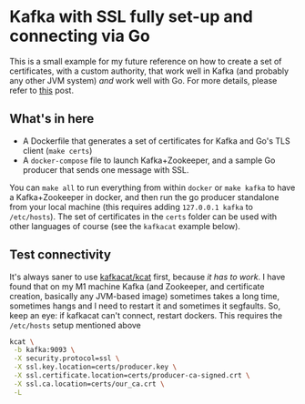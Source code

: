# Kafka with SSL fully set-up and connecting via Go

This is a small example for my future reference on how to create a set of certificates, with a custom authority, that work well in Kafka (and probably any other JVM system) _and_ work well with Go. For more details, please refer to [this](https://mostlymaths.net/2021/09/kafka-ssl-go.html/) post.

## What's in here

- A Dockerfile that generates a set of certificates for Kafka and Go's TLS client (`make certs`)
- A `docker-compose` file to launch Kafka+Zookeeper, and a sample Go producer that sends one message with SSL.

You can `make all` to run everything from within `docker` or `make kafka` to have a Kafka+Zookeeper in docker, and then run the go producer standalone from your local machine (this requires adding `127.0.0.1 kafka` to `/etc/hosts`). The set of certificates in the `certs` folder can be used with other languages of course (see the `kafkacat` example below).

## Test connectivity

It's always saner to use [kafkacat/kcat](https://github.com/edenhill/kcat) first, because _it has to work_. I have found that on my M1 machine Kafka (and Zookeeper, and certificate creation, basically any JVM-based image) sometimes takes a long time, sometimes hangs and I need to restart it and sometimes it segfaults. So, keep an eye: if kafkacat can't connect, restart dockers. This requires the `/etc/hosts` setup mentioned above

```bash
kcat \
 -b kafka:9093 \
 -X security.protocol=ssl \
 -X ssl.key.location=certs/producer.key \
 -X ssl.certificate.location=certs/producer-ca-signed.crt \
 -X ssl.ca.location=certs/our_ca.crt \
 -L
```
